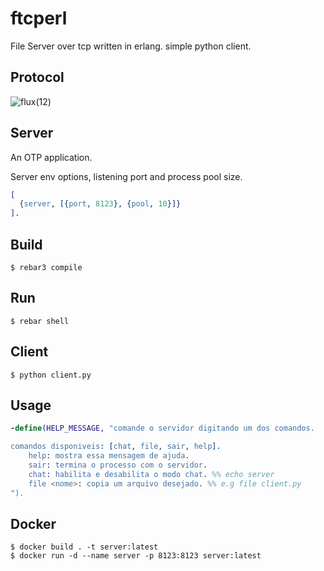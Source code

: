 # ftcperl

File Server over tcp written in erlang. 
simple python client.

Protocol
----

![flux(12)](https://github.com/Fabiokleis/ftcperl/assets/66813406/48f22bc2-3bc3-4fc6-8484-0cd3dc1f036a)

Server
----
An OTP application.

Server env options, listening port and process pool size.
```erlang
[
  {server, [{port, 8123}, {pool, 10}]}
].
```

Build
-----

    $ rebar3 compile

Run
----
    $ rebar shell

Client
----
    $ python client.py

Usage
----
```erlang
-define(HELP_MESSAGE, "comande o servidor digitando um dos comandos.

comandos disponiveis: [chat, file, sair, help].
    help: mostra essa mensagem de ajuda.
    sair: termina o processo com o servidor.
    chat: habilita e desabilita o modo chat. %% echo server
    file <nome>: copia um arquivo desejado. %% e.g file client.py
").
```

Docker
----

	$ docker build . -t server:latest
	$ docker run -d --name server -p 8123:8123 server:latest
